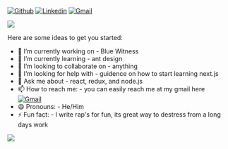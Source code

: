 
[![Github](https://img.shields.io/badge/-Github-000?style=flat&logo=Github&logoColor=white)](https://github.com/yourpersonaltechguy)
[![Linkedin](https://img.shields.io/badge/-LinkedIn-blue?style=flat&logo=Linkedin&logoColor=white)](https://www.linkedin.com/in/anas-abdelsalam/)
[![Gmail](https://img.shields.io/badge/-Gmail-c14438?style=flat&logo=Gmail&logoColor=white)](mailto:anas.abdelsalam57@gmail.com)


<a href="https://github.com/Daggy1234">
  <img src="https://komarev.com/ghpvc/?username=yourpersonaltechguy&style=flat-square" />
</a>

Here are some ideas to get you started:

- 🔭 I’m currently working on - Blue Witness
- 🌱 I’m currently learning - ant design
- 👯 I’m looking to collaborate on - anything
- 🤔 I’m looking for help with - guidence on how to start learning next.js
- 💬 Ask me about - react, redux, and node.js
- 📫 How to reach me: - you can easily reach me at my gmail here [![Gmail](https://img.shields.io/badge/-Gmail-c14438?style=flat&logo=Gmail&logoColor=white)](mailto:anas.abdelsalam57@gmail.com)
- 😄 Pronouns: - He/Him
- ⚡ Fun fact: - I write rap's for fun, its great way to destress from a long days work

<a href="https://github.com/yourpersonaltechguy">
  <img src="https://github-readme-stats.vercel.app/api?username=yourpersonaltechguy&show_icons=true&hide_border=true&theme=dark" />
</a>



